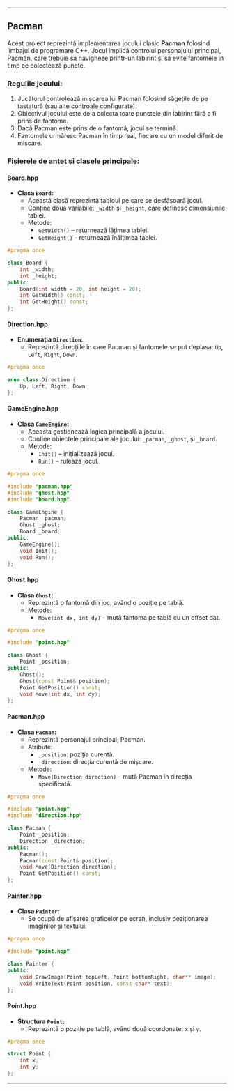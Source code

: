 
---

## **Pacman**
Acest proiect reprezintă implementarea jocului clasic **Pacman** folosind limbajul de programare C++. Jocul implică controlul personajului principal, Pacman, care trebuie să navigheze printr-un labirint și să evite fantomele în timp ce colectează puncte.

### **Regulile jocului:**
1. Jucătorul controlează mișcarea lui Pacman folosind săgețile de pe tastatură (sau alte controale configurate).
2. Obiectivul jocului este de a colecta toate punctele din labirint fără a fi prins de fantome.
3. Dacă Pacman este prins de o fantomă, jocul se termină.
4. Fantomele urmăresc Pacman în timp real, fiecare cu un model diferit de mișcare.

### **Fișierele de antet și clasele principale:**

#### **Board.hpp**
- **Clasa `Board`:**
  - Această clasă reprezintă tabloul pe care se desfășoară jocul.
  - Conține două variabile: `_width` și `_height`, care definesc dimensiunile tablei.
  - Metode:
    - `GetWidth()` – returnează lățimea tablei.
    - `GetHeight()` – returnează înălțimea tablei.

```cpp
#pragma once

class Board {
    int _width;
    int _height;
public:
    Board(int width = 20, int height = 20);
    int GetWidth() const;
    int GetHeight() const;
};
```

#### **Direction.hpp**
- **Enumerația `Direction`:**
  - Reprezintă direcțiile în care Pacman și fantomele se pot deplasa: `Up`, `Left`, `Right`, `Down`.

```cpp
#pragma once

enum class Direction {
    Up, Left, Right, Down
};
```

#### **GameEngine.hpp**
- **Clasa `GameEngine`:**
  - Aceasta gestionează logica principală a jocului.
  - Contine obiectele principale ale jocului: `_pacman`, `_ghost`, și `_board`.
  - Metode:
    - `Init()` – inițializează jocul.
    - `Run()` – rulează jocul.

```cpp
#pragma once

#include "pacman.hpp"
#include "ghost.hpp"
#include "board.hpp"

class GameEngine {
    Pacman _pacman;
    Ghost _ghost;
    Board _board;
public:
    GameEngine();
    void Init();
    void Run();
};
```

#### **Ghost.hpp**
- **Clasa `Ghost`:**
  - Reprezintă o fantomă din joc, având o poziție pe tablă.
  - Metode:
    - `Move(int dx, int dy)` – mută fantoma pe tablă cu un offset dat.

```cpp
#pragma once

#include "point.hpp"

class Ghost {
    Point _position;
public:
    Ghost();
    Ghost(const Point& position);
    Point GetPosition() const;
    void Move(int dx, int dy);
};
```

#### **Pacman.hpp**
- **Clasa `Pacman`:**
  - Reprezintă personajul principal, Pacman.
  - Atribute:
    - `_position`: poziția curentă.
    - `_direction`: direcția curentă de mișcare.
  - Metode:
    - `Move(Direction direction)` – mută Pacman în direcția specificată.

```cpp
#pragma once

#include "point.hpp"
#include "direction.hpp"

class Pacman {
    Point _position;
    Direction _direction;
public:
    Pacman();
    Pacman(const Point& position);
    void Move(Direction direction);
    Point GetPosition() const;
};
```

#### **Painter.hpp**
- **Clasa `Painter`:**
  - Se ocupă de afișarea graficelor pe ecran, inclusiv poziționarea imaginilor și textului.

```cpp
#pragma once

#include "point.hpp"

class Painter {
public:
    void DrawImage(Point topLeft, Point bottomRight, char** image);
    void WriteText(Point position, const char* text);
};
```

#### **Point.hpp**
- **Structura `Point`:**
  - Reprezintă o poziție pe tablă, având două coordonate: `x` și `y`.

```cpp
#pragma once

struct Point {
    int x;
    int y;
};
```

---
